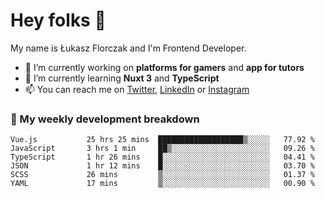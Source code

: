 # Hey folks 👋

My name is Łukasz Florczak and I'm Frontend Developer. 

- 🔭 I’m currently working on **platforms for gamers** and **app for tutors**
- 🌱 I’m currently learning **Nuxt 3** and **TypeScript**
- 📫 You can reach me on [Twitter](https://twitter.com/lukaszflorczak), [LinkedIn](https://pl.linkedin.com/in/lukasz-florczak) or [Instagram](https://instagram.com/lukaszflorczak)


### 🧮 My weekly development breakdown

<!--START_SECTION:waka-->

```text
Vue.js           25 hrs 25 mins  ███████████████████▒░░░░░   77.92 %
JavaScript       3 hrs 1 min     ██▒░░░░░░░░░░░░░░░░░░░░░░   09.26 %
TypeScript       1 hr 26 mins    █░░░░░░░░░░░░░░░░░░░░░░░░   04.41 %
JSON             1 hr 12 mins    █░░░░░░░░░░░░░░░░░░░░░░░░   03.70 %
SCSS             26 mins         ▒░░░░░░░░░░░░░░░░░░░░░░░░   01.37 %
YAML             17 mins         ▒░░░░░░░░░░░░░░░░░░░░░░░░   00.90 %
```

<!--END_SECTION:waka-->

<!--
**lukaszflorczak/lukaszflorczak** is a ✨ _special_ ✨ repository because its `README.md` (this file) appears on your GitHub profile.

Here are some ideas to get you started:

- 🔭 I’m currently working on ...
- 🌱 I’m currently learning ...
- 👯 I’m looking to collaborate on ...
- 🤔 I’m looking for help with ...
- 💬 Ask me about ...
- 📫 How to reach me: ...
- 😄 Pronouns: ...
- ⚡ Fun fact: ...
-->
